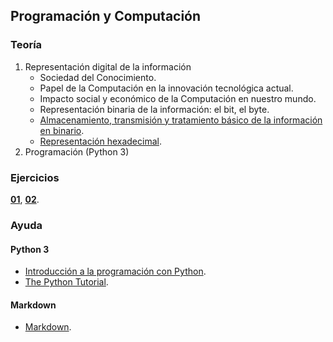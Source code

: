 ## Programación y Computación

### Teoría

1. Representación digital de la información
    * Sociedad del Conocimiento.
    * Papel de la Computación en la innovación tecnológica actual.
    * Impacto social y económico de la Computación en nuestro mundo.
    * Representación binaria de la información: el bit, el byte.
    * [Almacenamiento, transmisión y tratamiento básico de la información en binario](http://areatecnologia.com/sistema-binario.htm).
    * [Representación hexadecimal](http://es.wikipedia.org/wiki/sistema_hexadecimal).
2. Programación (Python 3)
    

### Ejercicios

**[01](data/e01.md)**, **[02](data/e02.md)**.

### Ayuda

#### Python 3

* [Introducción a la programación con Python](http://mclibre.org/consultar/python).
* [The Python Tutorial](http://docs.python.org/3/tutorial).

#### Markdown

* [Markdown](https://guides.github.com/pdfs/markdown-cheatsheet-online.pdf).
